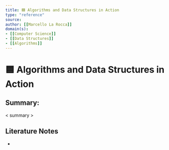 ```yaml
---
title: 🟦 Algorithms and Data Structures in Action
type: "reference"
source: 
author: [[Marcello La Rocca]] 
domain(s):
- [[Computer Science]]
- [[Data Structures]]
- [[Algorithms]]
---
```

# 🟦 Algorithms and Data Structures in Action

## Summary:

< summary >

## Literature Notes

- 
